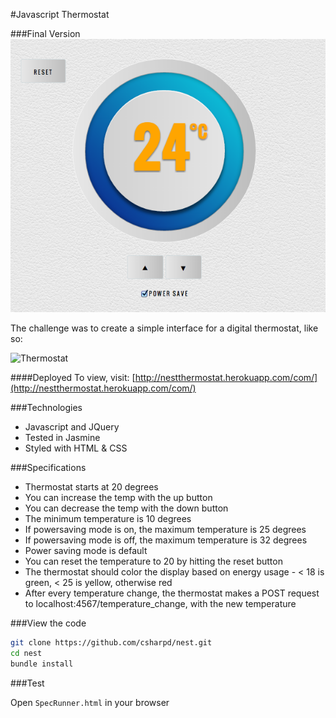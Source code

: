 #Javascript Thermostat

###Final Version
![](public/images/nest_screenshot.png)

The challenge was to create a simple interface for a digital thermostat, like so:

![Thermostat](https://github.com/makersacademy/course/raw/master/images/thermostat.png)


####Deployed
To view, visit: [http://nestthermostat.herokuapp.com/com/](http://nestthermostat.herokuapp.com/com/)

###Technologies

- Javascript and JQuery
- Tested in Jasmine
- Styled with HTML & CSS

###Specifications

- Thermostat starts at 20 degrees
- You can increase the temp with the up button
- You can decrease the temp with the down button
- The minimum temperature is 10 degrees
- If powersaving mode is on, the maximum temperature is 25 degrees
- If powersaving mode is off, the maximum temperature is 32 degrees
- Power saving mode is default
- You can reset the temperature to 20 by hitting the reset button
- The thermostat should color the display based on energy usage - < 18 is green, < 25 is yellow, otherwise red
- After every temperature change, the thermostat makes a POST request to localhost:4567/temperature_change, with the new temperature


###View the code

```sh
git clone https://github.com/csharpd/nest.git
cd nest
bundle install
```

###Test

Open `SpecRunner.html` in your browser
